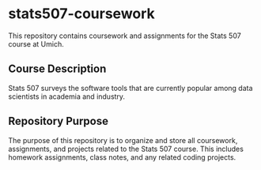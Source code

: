 # stats507-coursework
This repository contains coursework and assignments for the Stats 507 course at Umich.
## Course Description
Stats 507 surveys the software tools that are currently popular among data scientists in academia and industry. 
## Repository Purpose
The purpose of this repository is to organize and store all coursework, assignments, and projects related to the Stats 507 course. This includes homework assignments, class notes, and any related coding projects.
